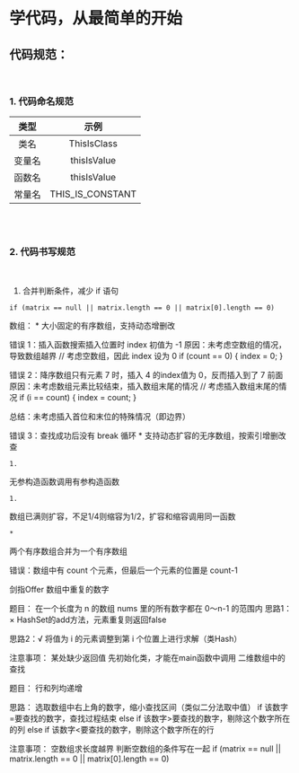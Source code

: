 # **学代码，从最简单的开始**

## **代码规范**：

<br>

### **1. 代码命名规范**

|类型|示例|
|:--:|:--------:|
|类名|ThisIsClass|
|变量名|thisIsValue|
|函数名|thisIsValue|
|常量名|THIS_IS_CONSTANT|

<br>
<br>

### **2. 代码书写规范**

<br>

1. 合并判断条件，减少 if 语句
```
if (matrix == null || matrix.length == 0 || matrix[0].length == 0)
```


数组：
	* 
大小固定的有序数组，支持动态增删改

错误 1：插入函数搜索插入位置时 index 初值为 -1
原因：未考虑空数组的情况，导致数组越界
// 考虑空数组，因此 index 设为 0
if (count == 0) {
    index = 0;
}

错误 2：降序数组只有元素 7 时，插入 4 的index值为 0，反而插入到了 7 前面
原因：未考虑数组元素比较结束，插入数组末尾的情况
// 考虑插入数组末尾的情况
if (i == count) {
    index = count;
}

总结：未考虑插入首位和末位的特殊情况（即边界）


错误 3：查找成功后没有 break 循环
	* 
支持动态扩容的无序数组，按索引增删改查


	1. 
无参构造函数调用有参构造函数



	1. 
数组已满则扩容，不足1/4则缩容为1/2，扩容和缩容调用同一函数


	* 
两个有序数组合并为一个有序数组

错误：数组中有 count 个元素，但最后一个元素的位置是 count-1


剑指Offer
数组中重复的数字

题目：
在一个长度为 n 的数组 nums 里的所有数字都在 0～n-1 的范围内
思路1：×
HashSet的add方法，元素重复则返回false

思路2：√
将值为 i 的元素调整到第 i 个位置上进行求解（类Hash）

注意事项：
某处缺少返回值
先初始化类，才能在main函数中调用
二维数组中的查找

题目：
行和列均递增

思路：
选取数组中右上角的数字，缩小查找区间（类似二分法取中值）
if 该数字=要查找的数字，查找过程结束
else if 该数字>要查找的数字，剔除这个数字所在的列
else if 该数字<要查找的数字，剔除这个数字所在的行

注意事项：
空数组求长度越界
判断空数组的条件写在一起
if (matrix == null || matrix.length == 0 || matrix[0].length == 0)

